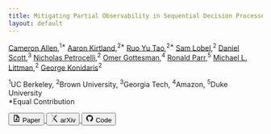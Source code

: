 ```yaml
---
title: Mitigating Partial Observability in Sequential Decision Processes via the Lambda Discrepancy
layout: default
---
```


<!-- # Mitigating Partial Observability in Sequential Decision Processes via the Lambda Discrepancy -->

[Cameron Allen](https://camallen.net),<sup>1\*</sup> [Aaron Kirtland](https://atkirtland.github.io/),<sup>2\*</sup> [Ruo Yu Tao](https://taodav.cc/),<sup>2\*</sup> [Sam Lobel](https://samlobel.github.io/),<sup>2</sup> [Daniel Scott](https://dsctt.github.io/),<sup>3</sup> [Nicholas Petrocelli](https://www.linkedin.com/in/nicholasrp/),<sup>2</sup> [Omer Gottesman](https://omergott.github.io/),<sup>4</sup> [Ronald Parr](https://users.cs.duke.edu/~parr/),<sup>5</sup> [Michael L. Littman](https://www.littmania.com),<sup>2</sup> [George Konidaris](https://cs.brown.edu/~gdk/)<sup>2</sup>

<sup>1</sup>UC Berkeley, <sup>2</sup>Brown University, <sup>3</sup>Georgia Tech, <sup>4</sup>Amazon, <sup>5</sup>Duke University
<br/>*Equal Contribution

<div class="flex text-sm md:text-base mb-8 mt-4">
  <a href="https://arxiv.org/pdf/2407.07333">
    <button class="border hover:text-white hover:bg-black border-solid border-black rounded-md px-4 py-1 mr-4">
      <div class="flex items-center">
        <svg viewBox="0 0 24 24" width="1.2em" height="1.2em" class="inline-block mr-1">
          <g fill="none" fill-rule="evenodd">
          <path d="M24 0v24H0V0zM12.593 23.258l-.011.002l-.071.035l-.02.004l-.014-.004l-.071-.035c-.01-.004-.019-.001-.024.005l-.004.01l-.017.428l.005.02l.01.013l.104.074l.015.004l.012-.004l.104-.074l.012-.016l.004-.017l-.017-.427c-.002-.01-.009-.017-.017-.018m.265-.113l-.013.002l-.185.093l-.01.01l-.003.011l.018.43l.005.012l.008.007l.201.093c.012.004.023 0 .029-.008l.004-.014l-.034-.614c-.003-.012-.01-.02-.02-.022m-.715.002a.023.023 0 0 0-.027.006l-.006.014l-.034.614c0 .012.007.02.017.024l.015-.002l.201-.093l.01-.008l.004-.011l.017-.43l-.003-.012l-.01-.01z"></path>
          <path fill="currentColor" d="M13.586 2a2 2 0 0 1 1.284.467l.13.119L19.414 7a2 2 0 0 1 .578 1.238l.008.176V20a2 2 0 0 1-1.85 1.995L18 22H6a2 2 0 0 1-1.995-1.85L4 20V4a2 2 0 0 1 1.85-1.995L6 2zM12 4H6v16h12V10h-4.5a1.5 1.5 0 0 1-1.493-1.356L12 8.5zm.988 7.848a6.223 6.223 0 0 0 2.235 3.872c.887.717.076 2.121-.988 1.712a6.223 6.223 0 0 0-4.47 0c-1.065.41-1.876-.995-.989-1.712a6.222 6.222 0 0 0 2.235-3.872c.178-1.127 1.8-1.126 1.977 0m-.99 2.304l-.688 1.196h1.38zM14 4.414V8h3.586z"></path>
          </g>
        </svg>
        Paper
      </div>
    </button>
  </a>
  <a href="https://arxiv.org/abs/2407.07333">
    <button class="border hover:text-white hover:bg-black border-solid border-black rounded-md px-4 py-1 mr-4">
      <div class="flex items-center">
        <svg viewBox="0 0 24 24" width="1.2em" height="1.2em" class="inline-block mr-1">
          <path fill="currentColor" d="M3.842 0a1 1 0 0 0-.922.608c-.153.369-.044.627.294 1.111l6.919 8.36l-1.023 1.106a1.04 1.04 0 0 0 .003 1.423l1.23 1.313l-5.44 6.444c-.28.3-.453.823-.297 1.199a1.025 1.025 0 0 0 .959.635a.91.91 0 0 0 .689-.34l5.783-6.126l7.49 8.005a.85.85 0 0 0 .684.26a.96.96 0 0 0 .877-.615c.158-.377-.017-.75-.306-1.14L13.73 13.9l1.064-1.13a.963.963 0 0 0 .009-1.316L4.633.464S4.26.01 3.867 0zm0 .272h.017c.218.005.487.272.564.364l.005.006l.005.005l10.17 10.99a.69.69 0 0 1-.008.946l-1.066 1.133l-1.498-1.772l-8.6-10.39c-.328-.472-.352-.619-.26-.841a.73.73 0 0 1 .671-.44Zm14.341 1.57a.88.88 0 0 0-.655.242l-5.696 6.158l1.694 1.832l5.309-6.514c.325-.433.479-.66.325-1.029a1.12 1.12 0 0 0-.977-.689m-7.655 12.282l1.318 1.414l-5.786 6.13a.65.65 0 0 1-.496.26a.75.75 0 0 1-.706-.467c-.112-.269.036-.687.244-.909l.005-.005l.005-.006z"></path>
        </svg>
        arXiv
      </div>
    </button>
  </a>
  <a href="https://github.com/brownirl/lambda_discrepancy">
    <button class="border hover:text-white hover:bg-black border-solid border-black rounded-md px-4 py-1 undefined">
      <div class="flex items-center">
        <svg viewBox="0 0 24 24" width="1.2em" height="1.2em" class="inline-block mr-1">
          <path fill="currentColor" d="M12 2A10 10 0 0 0 2 12c0 4.42 2.87 8.17 6.84 9.5c.5.08.66-.23.66-.5v-1.69c-2.77.6-3.36-1.34-3.36-1.34c-.46-1.16-1.11-1.47-1.11-1.47c-.91-.62.07-.6.07-.6c1 .07 1.53 1.03 1.53 1.03c.87 1.52 2.34 1.07 2.91.83c.09-.65.35-1.09.63-1.34c-2.22-.25-4.55-1.11-4.55-4.92c0-1.11.38-2 1.03-2.71c-.1-.25-.45-1.29.1-2.64c0 0 .84-.27 2.75 1.02c.79-.22 1.65-.33 2.5-.33s1.71.11 2.5.33c1.91-1.29 2.75-1.02 2.75-1.02c.55 1.35.2 2.39.1 2.64c.65.71 1.03 1.6 1.03 2.71c0 3.82-2.34 4.66-4.57 4.91c.36.31.69.92.69 1.85V21c0 .27.16.59.67.5C19.14 20.16 22 16.42 22 12A10 10 0 0 0 12 2"></path>
        </svg>
        Code
      </div>
    </button>
  </a>
</div>
